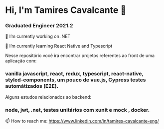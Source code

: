 # Hi, I'm Tamires Cavalcante 👋
### Graduated Engineer 2021.2

🔭 I’m currently working on .NET

🌱 I’m currently learning React Native and Typescript

Nesse repositório você irá encontrar projetos referentes ao front de uma aplicação com: 
### vanilla javascript, react, redux, typescript, react-native, styled-components, um pouco de vue.js, Cypress testes automátizados (E2E).

Alguns estudos relacionados ao backend: 
### node, jwt, .net, testes unitários com xunit e mock , docker.

📫 How to reach me: https://www.linkedin.com/in/tamires-cavalcante-eng/



